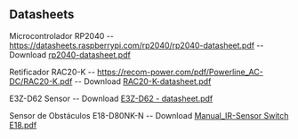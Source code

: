 ## Datasheets
Microcontrolador RP2040 -- https://datasheets.raspberrypi.com/rp2040/rp2040-datasheet.pdf -- Download [rp2040-datasheet.pdf](https://github.com/user-attachments/files/15956099/rp2040-datasheet.pdf)

Retificador RAC20-K -- https://recom-power.com/pdf/Powerline_AC-DC/RAC20-K.pdf -- Download [RAC20-K-datasheet.pdf](https://github.com/user-attachments/files/15956169/RAC20-K-datasheet.pdf)

E3Z-D62 Sensor -- Download [E3Z-D62 - datasheet.pdf](https://github.com/user-attachments/files/15956207/E3Z-D62.-.datasheet.pdf)

Sensor de Obstáculos E18-D80NK-N -- Download [Manual_IR-Sensor Switch E18.pdf](https://github.com/user-attachments/files/15956243/Manual_IR-Sensor.Switch.E18.pdf)
